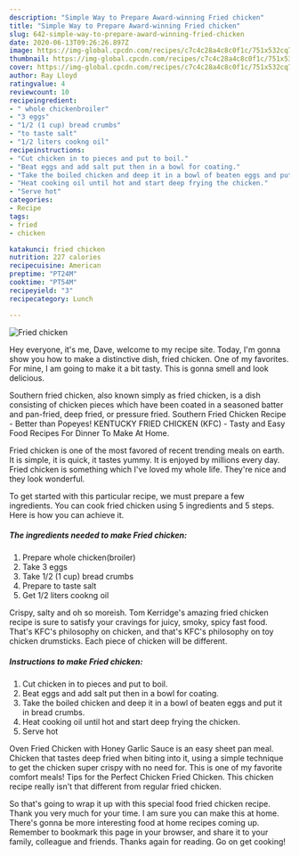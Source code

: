 ```yaml
---
description: "Simple Way to Prepare Award-winning Fried chicken"
title: "Simple Way to Prepare Award-winning Fried chicken"
slug: 642-simple-way-to-prepare-award-winning-fried-chicken
date: 2020-06-13T09:26:26.897Z
image: https://img-global.cpcdn.com/recipes/c7c4c28a4c8c0f1c/751x532cq70/fried-chicken-recipe-main-photo.jpg
thumbnail: https://img-global.cpcdn.com/recipes/c7c4c28a4c8c0f1c/751x532cq70/fried-chicken-recipe-main-photo.jpg
cover: https://img-global.cpcdn.com/recipes/c7c4c28a4c8c0f1c/751x532cq70/fried-chicken-recipe-main-photo.jpg
author: Ray Lloyd
ratingvalue: 4
reviewcount: 10
recipeingredient:
- " whole chickenbroiler"
- "3 eggs"
- "1/2 (1 cup) bread crumbs"
- "to taste salt"
- "1/2 liters cookng oil"
recipeinstructions:
- "Cut chicken in to pieces and put to boil."
- "Beat eggs and add salt put then in a bowl for coating."
- "Take the boiled chicken and deep it in a bowl of beaten eggs and put it in bread crumbs."
- "Heat cooking oil until hot and start deep frying the chicken."
- "Serve hot"
categories:
- Recipe
tags:
- fried
- chicken

katakunci: fried chicken 
nutrition: 227 calories
recipecuisine: American
preptime: "PT24M"
cooktime: "PT54M"
recipeyield: "3"
recipecategory: Lunch

---
```



![Fried chicken](https://img-global.cpcdn.com/recipes/c7c4c28a4c8c0f1c/751x532cq70/fried-chicken-recipe-main-photo.jpg)

Hey everyone, it's me, Dave, welcome to my recipe site. Today, I'm gonna show you how to make a distinctive dish, fried chicken. One of my favorites. For mine, I am going to make it a bit tasty. This is gonna smell and look delicious.

Southern fried chicken, also known simply as fried chicken, is a dish consisting of chicken pieces which have been coated in a seasoned batter and pan-fried, deep fried, or pressure fried. Southern Fried Chicken Recipe - Better than Popeyes! KENTUCKY FRIED CHICKEN (KFC) - Tasty and Easy Food Recipes For Dinner To Make At Home.

Fried chicken is one of the most favored of recent trending meals on earth. It is simple, it is quick, it tastes yummy. It is enjoyed by millions every day. Fried chicken is something which I've loved my whole life. They're nice and they look wonderful.


To get started with this particular recipe, we must prepare a few ingredients. You can cook fried chicken using 5 ingredients and 5 steps. Here is how you can achieve it.

<!--inarticleads1-->

##### The ingredients needed to make Fried chicken:

1. Prepare  whole chicken(broiler)
1. Take 3 eggs
1. Take 1/2 (1 cup) bread crumbs
1. Prepare to taste salt
1. Get 1/2 liters cookng oil


Crispy, salty and oh so moreish. Tom Kerridge&#39;s amazing fried chicken recipe is sure to satisfy your cravings for juicy, smoky, spicy fast food. That&#39;s KFC&#39;s philosophy on chicken, and that&#39;s KFC&#39;s philosophy on toy chicken drumsticks. Each piece of chicken will be different. 

<!--inarticleads2-->

##### Instructions to make Fried chicken:

1. Cut chicken in to pieces and put to boil.
1. Beat eggs and add salt put then in a bowl for coating.
1. Take the boiled chicken and deep it in a bowl of beaten eggs and put it in bread crumbs.
1. Heat cooking oil until hot and start deep frying the chicken.
1. Serve hot


Oven Fried Chicken with Honey Garlic Sauce is an easy sheet pan meal. Chicken that tastes deep fried when biting into it, using a simple technique to get the chicken super crispy with no need for. This is one of my favorite comfort meals! Tips for the Perfect Chicken Fried Chicken. This chicken recipe really isn&#39;t that different from regular fried chicken. 

So that's going to wrap it up with this special food fried chicken recipe. Thank you very much for your time. I am sure you can make this at home. There's gonna be more interesting food at home recipes coming up. Remember to bookmark this page in your browser, and share it to your family, colleague and friends. Thanks again for reading. Go on get cooking!
